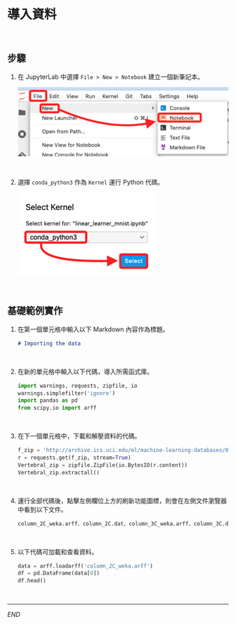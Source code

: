 # 導入資料

<br>

## 步驟

1. 在 JupyterLab 中選擇 `File > New > Notebook` 建立一個新筆記本。

    ![](images/img_22.png)

<br>

2. 選擇 `conda_python3` 作為 `Kernel` 運行 Python 代碼。

    ![](images/img_18.png)

<br>

## 基礎範例實作

1. 在第一個單元格中輸入以下 Markdown 內容作為標題。

    ```markdown
    # Importing the data
    ```

<br>

2. 在新的單元格中輸入以下代碼，導入所需函式庫。

    ```python
    import warnings, requests, zipfile, io
    warnings.simplefilter('ignore')
    import pandas as pd
    from scipy.io import arff
    ```

<br>

3. 在下一個單元格中，下載和解壓資料的代碼。

    ```python
    f_zip = 'http://archive.ics.uci.edu/ml/machine-learning-databases/00212/vertebral_column_data.zip'
    r = requests.get(f_zip, stream=True)
    Vertebral_zip = zipfile.ZipFile(io.BytesIO(r.content))
    Vertebral_zip.extractall()
    ```

<br>

4. 運行全部代碼後，點擊左側欄位上方的刷新功能圖標，則會在左側文件瀏覽器中看到以下文件。

    ```bash
    column_2C_weka.arff、column_2C.dat、column_3C_weka.arff、column_3C.dat
    ```

<br>

5. 以下代碼可加載和查看資料。

    ```python
    data = arff.loadarff('column_2C_weka.arff')
    df = pd.DataFrame(data[0])
    df.head()
    ```

<br>

___

_END_